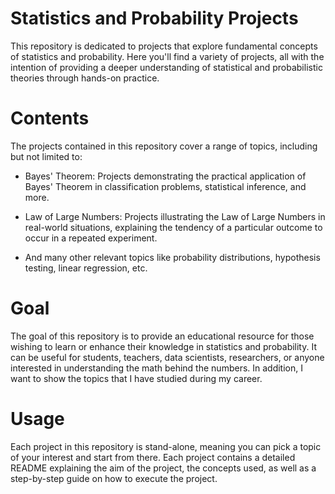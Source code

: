 # Statistics and Probability Projects
This repository is dedicated to projects that explore fundamental concepts of statistics and probability. Here you'll find a variety of projects, all with the intention of providing a deeper understanding of statistical and probabilistic theories through hands-on practice.

# Contents
The projects contained in this repository cover a range of topics, including but not limited to:

- Bayes' Theorem: Projects demonstrating the practical application of Bayes' Theorem in classification problems, statistical inference, and more.

- Law of Large Numbers: Projects illustrating the Law of Large Numbers in real-world situations, explaining the tendency of a particular outcome to occur in a repeated experiment.

- And many other relevant topics like probability distributions, hypothesis testing, linear regression, etc.

# Goal
The goal of this repository is to provide an educational resource for those wishing to learn or enhance their knowledge in statistics and probability. It can be useful for students, teachers, data scientists, researchers, or anyone interested in understanding the math behind the numbers. In addition, I want to show the topics that I have studied during my career.

# Usage
Each project in this repository is stand-alone, meaning you can pick a topic of your interest and start from there. Each project contains a detailed README explaining the aim of the project, the concepts used, as well as a step-by-step guide on how to execute the project.

